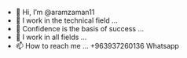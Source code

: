 - 👋 Hi, I’m @aramzaman11
- 👀 I work in the technical field ...
- 🌱 Confidence is the basis of success ...
- 💞️ I work in all fields ...
- 📫 How to reach me ...
+963937260136  Whatsapp 

<!---
aramzaman11/aramzaman11 is a ✨ special ✨ repository because its `README.md` (this file) appears on your GitHub profile.
You can click the Preview link to take a look at your changes.
--->
